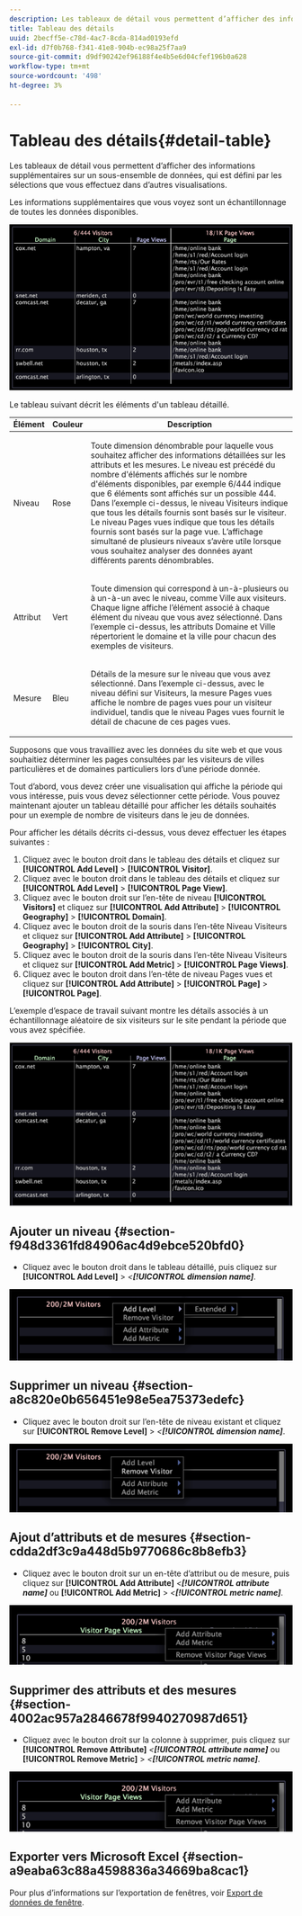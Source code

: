 ```yaml
---
description: Les tableaux de détail vous permettent d’afficher des informations supplémentaires sur un sous-ensemble de données, qui est défini par les sélections que vous effectuez dans d’autres visualisations.
title: Tableau des détails
uuid: 2becff5e-c78d-4ac7-8cda-814ad0193efd
exl-id: d7f0b768-f341-41e8-904b-ec98a25f7aa9
source-git-commit: d9df90242ef96188f4e4b5e6d04cfef196b0a628
workflow-type: tm+mt
source-wordcount: '498'
ht-degree: 3%

---
```


# Tableau des détails{#detail-table}

Les tableaux de détail vous permettent d’afficher des informations supplémentaires sur un sous-ensemble de données, qui est défini par les sélections que vous effectuez dans d’autres visualisations.

Les informations supplémentaires que vous voyez sont un échantillonnage de toutes les données disponibles.

![](assets/vis_details.png)

Le tableau suivant décrit les éléments d&#39;un tableau détaillé.

<table id="table_C88C7F7F5AEA4820B908923E45CC0A62"> 
 <thead> 
  <tr> 
   <th colname="col1" class="entry"> Élément </th> 
   <th colname="col02" class="entry"> Couleur </th> 
   <th colname="col2" class="entry"> Description </th> 
  </tr> 
 </thead>
 <tbody> 
  <tr> 
   <td colname="col1"> <p>Niveau </p> </td> 
   <td colname="col02"> <p>Rose </p> </td> 
   <td colname="col2"> <p>Toute dimension dénombrable pour laquelle vous souhaitez afficher des informations détaillées sur les attributs et les mesures. Le niveau est précédé du nombre d'éléments affichés sur le nombre d'éléments disponibles, par exemple 6/444 indique que 6 éléments sont affichés sur un possible 444. Dans l’exemple ci-dessus, le niveau Visiteurs indique que tous les détails fournis sont basés sur le visiteur. Le niveau Pages vues indique que tous les détails fournis sont basés sur la page vue. L’affichage simultané de plusieurs niveaux s’avère utile lorsque vous souhaitez analyser des données ayant différents parents dénombrables. </p> </td> 
  </tr> 
  <tr> 
   <td colname="col1"> <p>Attribut </p> </td> 
   <td colname="col02"> <p>Vert </p> </td> 
   <td colname="col2"> <p>Toute dimension qui correspond à un-à-plusieurs ou à un-à-un avec le niveau, comme Ville aux visiteurs. Chaque ligne affiche l’élément associé à chaque élément du niveau que vous avez sélectionné. Dans l’exemple ci-dessus, les attributs Domaine et Ville répertorient le domaine et la ville pour chacun des exemples de visiteurs. </p> </td> 
  </tr> 
  <tr> 
   <td colname="col1"> <p>Mesure </p> </td> 
   <td colname="col02"> <p>Bleu </p> </td> 
   <td colname="col2"> <p>Détails de la mesure sur le niveau que vous avez sélectionné. Dans l’exemple ci-dessus, avec le niveau défini sur Visiteurs, la mesure Pages vues affiche le nombre de pages vues pour un visiteur individuel, tandis que le niveau Pages vues fournit le détail de chacune de ces pages vues. </p> </td> 
  </tr> 
 </tbody> 
</table>

Supposons que vous travailliez avec les données du site web et que vous souhaitiez déterminer les pages consultées par les visiteurs de villes particulières et de domaines particuliers lors d’une période donnée.

Tout d’abord, vous devez créer une visualisation qui affiche la période qui vous intéresse, puis vous devez sélectionner cette période. Vous pouvez maintenant ajouter un tableau détaillé pour afficher les détails souhaités pour un exemple de nombre de visiteurs dans le jeu de données.

Pour afficher les détails décrits ci-dessus, vous devez effectuer les étapes suivantes :

1. Cliquez avec le bouton droit dans le tableau des détails et cliquez sur **[!UICONTROL Add Level]** > **[!UICONTROL Visitor]**.
1. Cliquez avec le bouton droit dans le tableau des détails et cliquez sur **[!UICONTROL Add Level]** > **[!UICONTROL Page View]**.
1. Cliquez avec le bouton droit sur l’en-tête de niveau **[!UICONTROL Visitors]** et cliquez sur **[!UICONTROL Add Attribute]** > **[!UICONTROL Geography]** > **[!UICONTROL Domain]**.
1. Cliquez avec le bouton droit de la souris dans l’en-tête Niveau Visiteurs et cliquez sur **[!UICONTROL Add Attribute]** > **[!UICONTROL Geography]** > **[!UICONTROL City]**.
1. Cliquez avec le bouton droit de la souris dans l’en-tête Niveau Visiteurs et cliquez sur **[!UICONTROL Add Metric]** > **[!UICONTROL Page Views]**.
1. Cliquez avec le bouton droit dans l’en-tête de niveau Pages vues et cliquez sur **[!UICONTROL Add Attribute]** > **[!UICONTROL Page]** > **[!UICONTROL Page]**.

L’exemple d’espace de travail suivant montre les détails associés à un échantillonnage aléatoire de six visiteurs sur le site pendant la période que vous avez spécifiée.

![](assets/client-tab1.png)

## Ajouter un niveau {#section-f948d3361fd84906ac4d9ebce520bfd0}

* Cliquez avec le bouton droit dans le tableau détaillé, puis cliquez sur **[!UICONTROL Add Level]** > *&lt;**[!UICONTROL dimension name]***.

![](assets/mnu_DetailsTable_AddLevel.png)

## Supprimer un niveau {#section-a8c820e0b656451e98e5ea75373edefc}

* Cliquez avec le bouton droit sur l’en-tête de niveau existant et cliquez sur **[!UICONTROL Remove Level]** > *&lt;**[!UICONTROL dimension name]***.

![](assets/mnu_DetailsTable_Level.png)

## Ajout d’attributs et de mesures {#section-cdda2df3c9a448d5b9770686c8b8efb3}

* Cliquez avec le bouton droit sur un en-tête d’attribut ou de mesure, puis cliquez sur **[!UICONTROL Add Attribute]** *&lt;**[!UICONTROL attribute name]*** ou **[!UICONTROL Add Metric]** > *&lt;**[!UICONTROL metric name]***.

![](assets/mnu_DetailsTable.png)

## Supprimer des attributs et des mesures {#section-4002ac957a2846678f9940270987d651}

* Cliquez avec le bouton droit sur la colonne à supprimer, puis cliquez sur **[!UICONTROL Remove Attribute]** *&lt;**[!UICONTROL attribute name]*** ou **[!UICONTROL Remove Metric]** > *&lt;**[!UICONTROL metric name]***.

![](assets/mnu_DetailsTable.png)

## Exporter vers Microsoft Excel {#section-a9eaba63c88a4598836a34669ba8cac1}

Pour plus d’informations sur l’exportation de fenêtres, voir [Export de données de fenêtre](../../../home/c-get-started/c-wk-win-wksp/c-exp-win-data.md#concept-8df61d64ed434cc5a499023c44197349).
